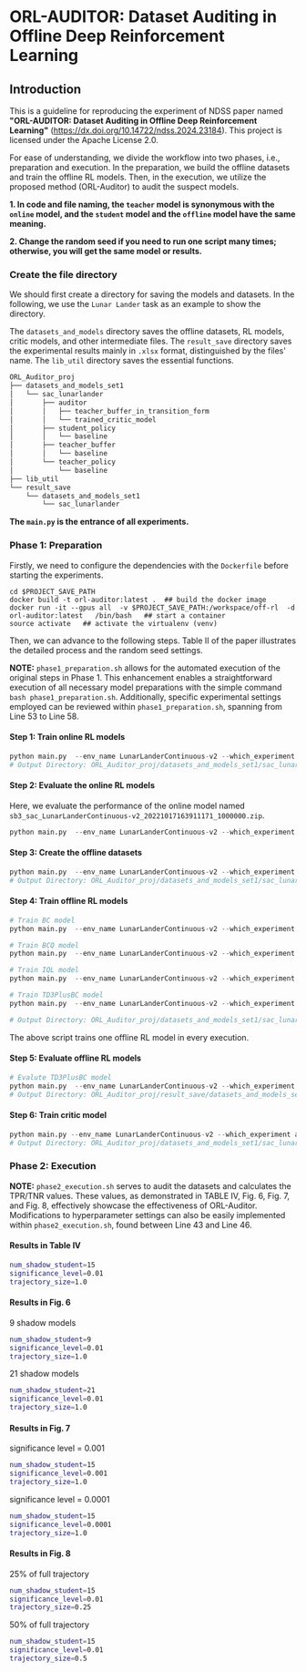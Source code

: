 # ORL-AUDITOR: Dataset Auditing in Offline Deep Reinforcement Learning

## Introduction

This is a guideline for reproducing the experiment of NDSS paper named **"ORL-AUDITOR: Dataset Auditing in Offline Deep Reinforcement Learning"** (https://dx.doi.org/10.14722/ndss.2024.23184). 
This project is licensed under the Apache License 2.0. 

For ease of understanding, we divide the workflow into two phases, i.e., preparation and execution. In the preparation, we build the offline datasets and train the offline RL models. Then, in the execution, we utilize the proposed method (ORL-Auditor) to audit the suspect models.

**1. In code and file naming, the `teacher` model is synonymous with the `online` model, and the `student` model and the `offline` model have the same meaning.**

**2. Change the random seed if you need to run one script many times; otherwise, you will get the same model or results.**

### Create the file directory

We should first create a directory for saving the models and datasets. In the following, we use the `Lunar Lander` task as an example to show the directory.

The `datasets_and_models` directory saves the offline datasets, RL models, critic models, and other intermediate files.
The `result_save` directory saves the experimental results mainly in `.xlsx` format, distinguished by the files' name.
The `lib_util` directory saves the essential functions.

```python
ORL_Auditor_proj
├── datasets_and_models_set1
│   └── sac_lunarlander
│       ├── auditor
│       │   ├── teacher_buffer_in_transition_form
│       │   └── trained_critic_model
│       ├── student_policy
│       │   └── baseline
│       ├── teacher_buffer
│       │   └── baseline
│       └── teacher_policy
│           └── baseline
├── lib_util
└── result_save
    └── datasets_and_models_set1
        └── sac_lunarlander
```

**The `main.py` is the entrance of all experiments.**

### Phase 1: Preparation

Firstly, we need to configure the dependencies with the `Dockerfile` before starting the experiments.

```/bin/bash
cd $PROJECT_SAVE_PATH
docker build -t orl-auditor:latest .  ## build the docker image
docker run -it --gpus all  -v $PROJECT_SAVE_PATH:/workspace/off-rl  -d  orl-auditor:latest   /bin/bash   ## start a container
source activate   ## activate the virtualenv (venv)
```

Then, we can advance to the following steps. Table II of the paper illustrates the detailed process and the random seed settings.

**NOTE:** `phase1_preparation.sh` allows for the automated execution of the original steps in Phase 1. This enhancement enables a straightforward execution of all necessary model preparations with the simple command `bash phase1_preparation.sh`. Additionally, specific experimental settings employed can be reviewed within `phase1_preparation.sh`, spanning from Line 53 to Line 58.

#### Step 1: Train online RL models

```python
python main.py  --env_name LunarLanderContinuous-v2 --which_experiment train_teacher_model  --teacher_save_path ./datasets_and_models_set1/sac_lunarlander/teacher_policy/baseline  --teacher_train_times 1000000 --random_seed 0  --cuda 0
# Output Directory: ORL_Auditor_proj/datasets_and_models_set1/sac_lunarlander/teacher_policy/baseline
```

#### Step 2: Evaluate the online RL models

Here, we evaluate the performance of the online model named `sb3_sac_LunarLanderContinuous-v2_20221017163911171_1000000.zip`. 

```python
python main.py  --env_name LunarLanderContinuous-v2 --which_experiment eval_teacher_model  --teacher_save_path ./datasets_and_models_set1/sac_lunarlander/teacher_policy/baseline/sb3_sac_LunarLanderContinuous-v2_20221017163911171_1000000.zip  --cuda 0
```

#### Step 3: Create the offline datasets

```python
python main.py  --env_name LunarLanderContinuous-v2 --which_experiment teacher_buffer_create --teacher_save_path ./datasets_and_models_set1/sac_lunarlander/teacher_policy/baseline/sb3_sac_LunarLanderContinuous-v2_20221017163911171_1000000.zip --teacher_buffer_length 50000 --random_seed 0 --cuda 0
# Output Directory: ORL_Auditor_proj/datasets_and_models_set1/sac_lunarlander/teacher_buffer/baseline
```

#### Step 4: Train offline RL models

```python
# Train BC model
python main.py  --env_name LunarLanderContinuous-v2 --which_experiment train_student_model --student_agent_type  BC  --teacher_buffer_save_path ./datasets_and_models_set1/sac_lunarlander/teacher_buffer/baseline/sb3_sac_LunarLanderContinuous-v2_20221017163911171_1000000-50000.h5 --random_seed 0 --cuda 0

# Train BCQ model
python main.py  --env_name LunarLanderContinuous-v2 --which_experiment train_student_model --student_agent_type  BCQ  --teacher_buffer_save_path ./datasets_and_models_set1/sac_lunarlander/teacher_buffer/baseline/sb3_sac_LunarLanderContinuous-v2_20221017163911171_1000000-50000.h5 --random_seed 0 --cuda 0

# Train IQL model
python main.py  --env_name LunarLanderContinuous-v2 --which_experiment train_student_model --student_agent_type  IQL  --teacher_buffer_save_path ./datasets_and_models_set1/sac_lunarlander/teacher_buffer/baseline/sb3_sac_LunarLanderContinuous-v2_20221017163911171_1000000-50000.h5 --random_seed 0 --cuda 0

# Train TD3PlusBC model
python main.py  --env_name LunarLanderContinuous-v2 --which_experiment train_student_model --student_agent_type  TD3PlusBC  --teacher_buffer_save_path ./datasets_and_models_set1/sac_lunarlander/teacher_buffer/baseline/sb3_sac_LunarLanderContinuous-v2_20221017163911171_1000000-50000.h5 --random_seed 0 --cuda 0

# Output Directory: ORL_Auditor_proj/datasets_and_models_set1/sac_lunarlander/student_policy/baseline
```

The above script trains one offline RL model in every execution. 

#### Step 5: Evaluate offline RL models

```python
# Evalute TD3PlusBC model
python main.py  --env_name LunarLanderContinuous-v2 --which_experiment eval_student_model --student_agent_type  TD3PlusBC  --teacher_buffer_save_path ./datasets_and_models_set1/sac_lunarlander/teacher_buffer/baseline/sb3_sac_LunarLanderContinuous-v2_20221017163911171_1000000-50000.h5 --student_model_tag model_50000.pt --random_seed 0 --cuda 0
# Output Directory: ORL_Auditor_proj/result_save/datasets_and_models_set1/sac_lunarlander
```

#### Step 6: Train critic model

```python
python main.py --env_name LunarLanderContinuous-v2 --which_experiment auditor_train_critic_model  --teacher_buffer_save_path ./datasets_and_models_set1/sac_lunarlander/teacher_buffer/baseline/sb3_sac_LunarLanderContinuous-v2_20221017163911171_1000000-50000.h5  --random_seed 0 --cuda 0
# Output Directory: ORL_Auditor_proj/datasets_and_models_set1/sac_lunarlander/auditor/trained_critic_model/baseline
```

### Phase 2: Execution

**NOTE:** `phase2_execution.sh` serves to audit the datasets and calculates the TPR/TNR values. These values, as demonstrated in TABLE IV, Fig. 6, Fig. 7, and Fig. 8, effectively showcase the effectiveness of ORL-Auditor. Modifications to hyperparameter settings can also be easily implemented within `phase2_execution.sh`, found between Line 43 and Line 46.

#### Results in Table IV

```bash
num_shadow_student=15
significance_level=0.01
trajectory_size=1.0
```

#### Results in Fig. 6

9 shadow models

```bash
num_shadow_student=9
significance_level=0.01
trajectory_size=1.0
```

21 shadow models

```bash
num_shadow_student=21
significance_level=0.01
trajectory_size=1.0
```

#### Results in Fig. 7

significance level = 0.001

```bash
num_shadow_student=15
significance_level=0.001
trajectory_size=1.0
```

significance level = 0.0001

```bash
num_shadow_student=15
significance_level=0.0001
trajectory_size=1.0
```

#### Results in Fig. 8

25% of full trajectory

```bash
num_shadow_student=15
significance_level=0.01
trajectory_size=0.25
```

50% of full trajectory

```bash
num_shadow_student=15
significance_level=0.01
trajectory_size=0.5
```
